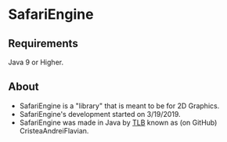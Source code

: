 # SafariEngine

## Requirements
Java 9 or Higher.

## About
- SafariEngine is a "library" that is meant to be for 2D Graphics.
- SafariEngine's development started on 3/19/2019.
- SafariEngine was made in Java by [TLB](https://github.com/CristeaAndreiFlavian) known as (on GitHub) CristeaAndreiFlavian.
